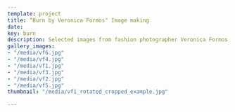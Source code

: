 ```yaml
---
template: project
title: “Burn by Veronica Formos" Image making
date: 
key: burn
description: Selected images from fashion photographer Veronica Formos Burn Exhibit.
gallery_images:
- "/media/vf6.jpg"
- "/media/vf4.jpg"
- "/media/vf1.jpg"
- "/media/vf3.jpg"
- "/media/vf2.jpg"
- "/media/vf5.jpg"
thumbnail: "/media/vf1_rotated_cropped_example.jpg"

---
```


